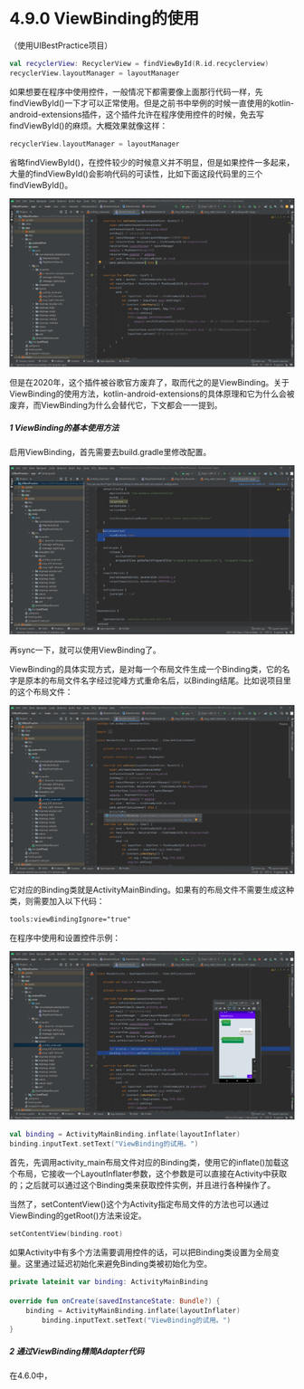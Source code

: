 # 4.9.0 ViewBinding的使用

（使用UIBestPractice项目）

```kotlin
val recyclerView: RecyclerView = findViewById(R.id.recyclerview)
recyclerView.layoutManager = layoutManager
```

如果想要在程序中使用控件，一般情况下都需要像上面那行代码一样，先findViewById()一下才可以正常使用。但是之前书中举例的时候一直使用的kotlin-android-extensions插件，这个插件允许在程序使用控件的时候，免去写findViewById()的麻烦。大概效果就像这样：

```kotlin
recyclerView.layoutManager = layoutManager
```

省略findViewById()，在控件较少的时候意义并不明显，但是如果控件一多起来，大量的findViewById()会影响代码的可读性，比如下面这段代码里的三个findViewById()。

![1671100391372](image/4.9.0ViewBinding的使用/1671100391372.png)

但是在2020年，这个插件被谷歌官方废弃了，取而代之的是ViewBinding。关于ViewBinding的使用方法，kotlin-android-extensions的具体原理和它为什么会被废弃，而ViewBinding为什么会替代它，下文都会一一提到。

##### 1 ViewBinding的基本使用方法

启用ViewBinding，首先需要去build.gradle里修改配置。

![1671183928999](image/4.9.0ViewBinding的使用/1671183928999.png)

再sync一下，就可以使用ViewBinding了。

ViewBinding的具体实现方式，是对每一个布局文件生成一个Binding类，它的名字是原本的布局文件名字经过驼峰方式重命名后，以Binding结尾。比如说项目里的这个布局文件：

![1671184336985](image/4.9.0ViewBinding的使用/1671184336985.png)

它对应的Binding类就是ActivityMainBinding。如果有的布局文件不需要生成这种类，则需要加入以下代码：

```xml
tools:viewBindingIgnore="true"
```

在程序中使用和设置控件示例：

![1671185237624](image/4.9.0ViewBinding的使用/1671185237624.png)

```kotlin
val binding = ActivityMainBinding.inflate(layoutInflater)
binding.inputText.setText("ViewBinding的试用。")
```

首先，先调用activity_main布局文件对应的Binding类，使用它的inflate()加载这个布局，它接收一个LayoutInflater参数，这个参数是可以直接在Activity中获取的；之后就可以通过这个Binding类来获取控件实例，并且进行各种操作了。

当然了，setContentView()这个为Activity指定布局文件的方法也可以通过ViewBinding的getRoot()方法来设定。

```kotlin
setContentView(binding.root)
```

如果Activity中有多个方法需要调用控件的话，可以把Binding类设置为全局变量。这里通过延迟初始化来避免Binding类被初始化为空。

```kotlin
private lateinit var binding: ActivityMainBinding

override fun onCreate(savedInstanceState: Bundle?) {
	binding = ActivityMainBinding.inflate(layoutInflater)
        binding.inputText.setText("ViewBinding的试用。")
}
```

##### 2 通过ViewBinding精简Adapter代码

在4.6.0中，
